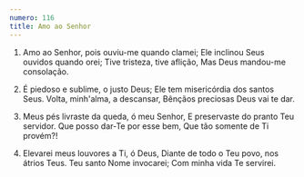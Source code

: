 ```yaml
---
numero: 116
title: Amo ao Senhor
---
```

1. Amo ao Senhor, pois ouviu-me quando clamei;
Ele inclinou Seus ouvidos quando orei;
Tive tristeza, tive aflição,
Mas Deus mandou-me consolação.

2. É piedoso e sublime, o justo Deus;
Ele tem misericórdia dos santos Seus.
Volta, minh'alma, a descansar,
Bênçãos preciosas Deus vai te dar.

3. Meus pés livraste da queda, ó meu Senhor,
E preservaste do pranto Teu servidor.
Que posso dar-Te por esse bem,
Que tão somente de Ti provém?!

4. Elevarei meus louvores a Ti, ó Deus,
Diante de todo o Teu povo, nos átrios Teus.
Teu santo Nome invocarei;
Com minha vida Te servirei.
